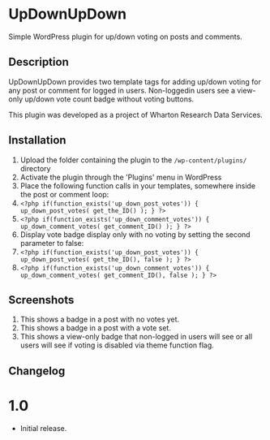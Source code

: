 # UpDownUpDown #

Simple WordPress plugin for up/down voting on posts and comments.

## Description ##

UpDownUpDown provides two template tags for adding up/down voting for any post or comment for logged in users. Non-loggedin users see a view-only up/down vote count badge without voting buttons.

This plugin was developed as a project of Wharton Research Data Services.
  
## Installation ##

1. Upload the folder containing the plugin to the `/wp-content/plugins/` directory
1. Activate the plugin through the 'Plugins' menu in WordPress
1. Place the following function calls in your templates, somewhere inside the post or comment loop:
  1. `<?php if(function_exists('up_down_post_votes')) { up_down_post_votes( get_the_ID() ); } ?>`
  1. `<?php if(function_exists('up_down_comment_votes')) { up_down_comment_votes( get_comment_ID() ); } ?>`
1. Display vote badge display only with no voting by setting the second parameter to false:
  1. `<?php if(function_exists('up_down_post_votes')) { up_down_post_votes( get_the_ID(), false ); } ?>`
  1. `<?php if(function_exists('up_down_comment_votes')) { up_down_comment_votes( get_comment_ID(), false ); } ?>`

## Screenshots ##

1. This shows a badge in a post with no votes yet.
2. This shows a badge in a post with a vote set.
3. This shows a view-only badge that non-logged in users will see or all users will see if voting is disabled via theme function flag.

## Changelog ##

# 1.0 #
* Initial release.